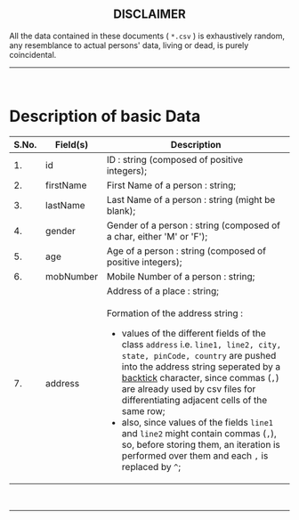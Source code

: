 <br>
<h2 align="center"> DISCLAIMER </h2>

All the data contained in these documents ( `*.csv` ) is exhaustively random, any resemblance to actual persons' data, living or dead, is purely coincidental.



___

<br>

# Description of basic Data

|S.No.|Field(s)|Description|
|-----|-----|-----------|
|1.|id|ID : string (composed of positive integers);|
|2.|firstName|First Name of a person : string;|
|3.|lastName| Last Name of a person : string (might be blank);|
|4.|gender|Gender of a person : string (composed of a char, either 'M' or 'F');|
|5.|age|Age of a person : string (composed of positive integers);|
|6.|mobNumber|Mobile Number of a person : string;|
|7.|address|Address of a place : string;<br><br>Formation of the address string :<br><ul><li>values of the different fields of the class `address` i.e. `line1, line2, city, state, pinCode, country` are pushed into the address string seperated by a [backtick](https://en.wikipedia.org/wiki/Grave_accent) character, since commas (`,`) are already used by csv files for differentiating adjacent cells of the same row;</li><li>also, since values of the fields `line1` and `line2` might contain commas (`,`), so, before storing them, an iteration is performed over them and each `,` is replaced by `^`;</li></ul> |
<br>

___
